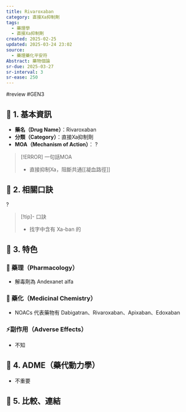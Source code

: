 ```yaml
---
title: Rivaroxaban
category: 直接Xa抑制劑
tags:
  - 藥理學
  - 直接Xa抑制劑
created: 2025-02-25
updated: 2025-03-24 23:02
source:
  - 藥理藥化平安符
Abstract: 藥物個論
sr-due: 2025-03-27
sr-interval: 3
sr-ease: 250
---
```

#review #GEN3
## 🔹 1. 基本資訊
- **藥名（Drug Name）**：Rivaroxaban
- **分類（Category）**：直接Xa抑制劑
- **MOA（Mechanism of Action）**：
?
> [!ERROR] 一句話MOA
> - 直接抑制Xa，阻斷共通[[凝血路徑]] <!--SR:!2025-03-27,3,250-->

## 🔹 2. 相關口訣
?
> [!tip]- 口訣
> - 找字中含有 Xa-ban 的 <!--SR:!2025-03-28,4,270-->

## 🔹 3. 特色
### 🧪 藥理（Pharmacology）

- 解毒劑為 Andexanet alfa

### 🧬 藥化（Medicinal Chemistry）

- NOACs 代表藥物有 Dabigatran、Rivaroxaban、Apixaban、Edoxaban

### ⚡副作用（Adverse Effects）
- 不知


## 🔹 4. ADME（藥代動力學）
 - 不重要
## 🔹 5. 比較、連結


